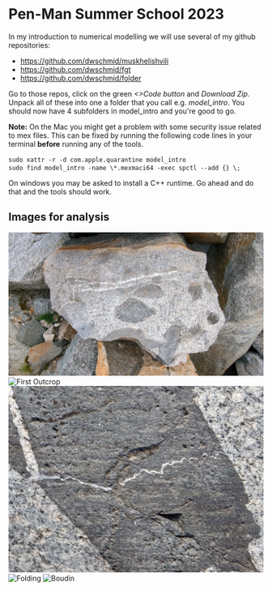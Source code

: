 # Pen-Man Summer School 2023
In my introduction to numerical modelling we will use several of my github repositories:

- https://github.com/dwschmid/muskhelishvili
- https://github.com/dwschmid/fgt
- https://github.com/dwschmid/folder

Go to those repos, click on the green *<>Code button* and *Download Zip*.
Unpack all of these into one a folder that you call e.g. *model_intro*. You should now have 4 subfolders in model_intro and you're good to go.

**Note:** 
On the Mac you might get a problem with some security issue related to mex files. This can be fixed by running the following code lines in your terminal **before** running any of the tools. 

```
sudo xattr -r -d com.apple.quarantine model_intro
sudo find model_intro -name \*.mexmaci64 -exec spctl --add {} \;
```

On windows you may be asked to install a C++ runtime. Go ahead and do that and the tools should work.

## Images for analysis
![Best Ever](best_ever.jpg)
![First Outcrop](first_outcrop.jpg)
![First Outcrop Cut](first_outcrop_cut.jpg)
![Folding](folding.jpg)
![Boudin](boudin.jpg)